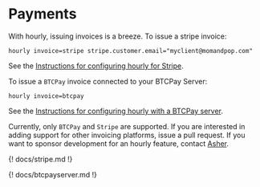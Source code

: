 # Payments

With hourly, issuing invoices is a breeze. To issue a stripe invoice:

	hourly invoice=stripe stripe.customer.email="myclient@momandpop.com"

See the [Instructions for configuring hourly for Stripe](stripe.md).

To issue a `BTCPay` invoice connected to your BTCPay Server:

	hourly invoice=btcpay

See the [Instructions for configuring hourly with a BTCPay server](btcpayserver.md).

Currently, only `BTCPay` and `Stripe` are supported. If you are interested
in adding support for other invoicing platforms, issue a pull request. 
If you want to sponsor development for an hourly feature, contact [Asher](emailto:apembroke+hourly@gmail.com).

{! docs/stripe.md !}

{! docs/btcpayserver.md !}